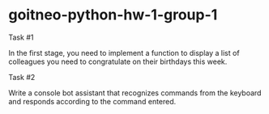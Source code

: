 # goitneo-python-hw-1-group-1

Task #1

In the first stage, you need to implement a function to display a list of colleagues you need to congratulate on their birthdays this week.



Task #2​

Write a console bot assistant that recognizes commands from the keyboard and responds according to the command entered.